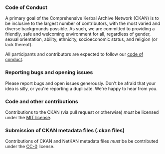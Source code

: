 ### Code of Conduct

A primary goal of the Comprehensive Kerbal Archive Network (CKAN) is to be inclusive to the largest number of contributors, with the most varied and diverse backgrounds possible. As such, we are committed to providing a friendly, safe and welcoming environment for all, regardless of gender, sexual orientation, ability, ethnicity, socioeconomic status, and religion (or lack thereof).

All participants and contributors are expected to follow our
[code of conduct](https://github.com/KSP-CKAN/CKAN/wiki/Code-of-Conduct).

### Reporting bugs and opening issues

Please report bugs and open issues generously. Don't be afraid that your idea is silly, or you're reporting a duplicate. We're happy to hear from you.

### Code and other contributions

Contributions to the CKAN (via pull request or otherwise) *must* be
licensed under the [MIT license](LICENSE.md).

### Submission of CKAN metadata files (.ckan files)

Contributions of CKAN and NetKAN metadata files *must* be be contributed under the
[CC-0](http://creativecommons.org/publicdomain/zero/1.0/) license.

